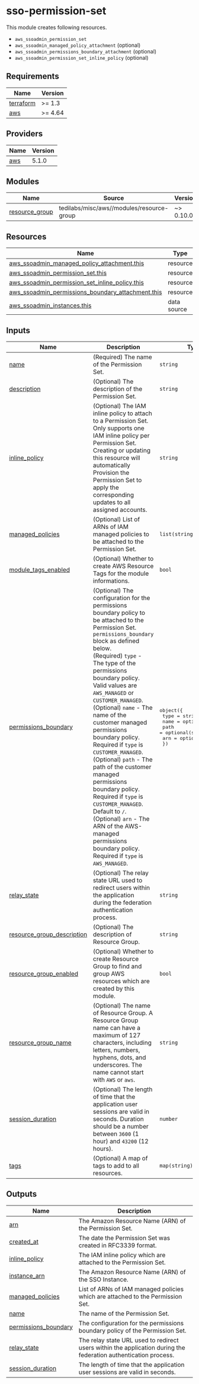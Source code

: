 # sso-permission-set

This module creates following resources.

- `aws_ssoadmin_permission_set`
- `aws_ssoadmin_managed_policy_attachment` (optional)
- `aws_ssoadmin_permissions_boundary_attachment` (optional)
- `aws_ssoadmin_permission_set_inline_policy` (optional)

<!-- BEGINNING OF PRE-COMMIT-TERRAFORM DOCS HOOK -->
## Requirements

| Name | Version |
|------|---------|
| <a name="requirement_terraform"></a> [terraform](#requirement\_terraform) | >= 1.3 |
| <a name="requirement_aws"></a> [aws](#requirement\_aws) | >= 4.64 |

## Providers

| Name | Version |
|------|---------|
| <a name="provider_aws"></a> [aws](#provider\_aws) | 5.1.0 |

## Modules

| Name | Source | Version |
|------|--------|---------|
| <a name="module_resource_group"></a> [resource\_group](#module\_resource\_group) | tedilabs/misc/aws//modules/resource-group | ~> 0.10.0 |

## Resources

| Name | Type |
|------|------|
| [aws_ssoadmin_managed_policy_attachment.this](https://registry.terraform.io/providers/hashicorp/aws/latest/docs/resources/ssoadmin_managed_policy_attachment) | resource |
| [aws_ssoadmin_permission_set.this](https://registry.terraform.io/providers/hashicorp/aws/latest/docs/resources/ssoadmin_permission_set) | resource |
| [aws_ssoadmin_permission_set_inline_policy.this](https://registry.terraform.io/providers/hashicorp/aws/latest/docs/resources/ssoadmin_permission_set_inline_policy) | resource |
| [aws_ssoadmin_permissions_boundary_attachment.this](https://registry.terraform.io/providers/hashicorp/aws/latest/docs/resources/ssoadmin_permissions_boundary_attachment) | resource |
| [aws_ssoadmin_instances.this](https://registry.terraform.io/providers/hashicorp/aws/latest/docs/data-sources/ssoadmin_instances) | data source |

## Inputs

| Name | Description | Type | Default | Required |
|------|-------------|------|---------|:--------:|
| <a name="input_name"></a> [name](#input\_name) | (Required) The name of the Permission Set. | `string` | n/a | yes |
| <a name="input_description"></a> [description](#input\_description) | (Optional) The description of the Permission Set. | `string` | `"Managed by Terraform."` | no |
| <a name="input_inline_policy"></a> [inline\_policy](#input\_inline\_policy) | (Optional) The IAM inline policy to attach to a Permission Set. Only supports one IAM inline policy per Permission Set. Creating or updating this resource will automatically Provision the Permission Set to apply the corresponding updates to all assigned accounts. | `string` | `null` | no |
| <a name="input_managed_policies"></a> [managed\_policies](#input\_managed\_policies) | (Optional) List of ARNs of IAM managed policies to be attached to the Permission Set. | `list(string)` | `[]` | no |
| <a name="input_module_tags_enabled"></a> [module\_tags\_enabled](#input\_module\_tags\_enabled) | (Optional) Whether to create AWS Resource Tags for the module informations. | `bool` | `true` | no |
| <a name="input_permissions_boundary"></a> [permissions\_boundary](#input\_permissions\_boundary) | (Optional) The configuration for the permissions boundary policy to be attached to the Permission Set. `permissions_boundary` block as defined below.<br>    (Required) `type` - The type of the permissions boundary policy. Valid values are `AWS_MANAGED` or `CUSTOMER_MANAGED`.<br>    (Optional) `name` - The name of the customer managed permissions boundary policy. Required if `type` is `CUSTOMER_MANAGED`.<br>    (Optional) `path` - The path of the customer managed permissions boundary policy. Required if `type` is `CUSTOMER_MANAGED`. Default to `/`.<br>    (Optional) `arn` - The ARN of the AWS-managed permissions boundary policy. Required if `type` is `AWS_MANAGED`. | <pre>object({<br>    type = string<br>    name = optional(string)<br>    path = optional(string, "/")<br>    arn  = optional(string)<br>  })</pre> | `null` | no |
| <a name="input_relay_state"></a> [relay\_state](#input\_relay\_state) | (Optional) The relay state URL used to redirect users within the application during the federation authentication process. | `string` | `null` | no |
| <a name="input_resource_group_description"></a> [resource\_group\_description](#input\_resource\_group\_description) | (Optional) The description of Resource Group. | `string` | `"Managed by Terraform."` | no |
| <a name="input_resource_group_enabled"></a> [resource\_group\_enabled](#input\_resource\_group\_enabled) | (Optional) Whether to create Resource Group to find and group AWS resources which are created by this module. | `bool` | `true` | no |
| <a name="input_resource_group_name"></a> [resource\_group\_name](#input\_resource\_group\_name) | (Optional) The name of Resource Group. A Resource Group name can have a maximum of 127 characters, including letters, numbers, hyphens, dots, and underscores. The name cannot start with `AWS` or `aws`. | `string` | `""` | no |
| <a name="input_session_duration"></a> [session\_duration](#input\_session\_duration) | (Optional) The length of time that the application user sessions are valid in seconds. Duration should be a number between `3600` (1 hour) and `43200` (12 hours). | `number` | `3600` | no |
| <a name="input_tags"></a> [tags](#input\_tags) | (Optional) A map of tags to add to all resources. | `map(string)` | `{}` | no |

## Outputs

| Name | Description |
|------|-------------|
| <a name="output_arn"></a> [arn](#output\_arn) | The Amazon Resource Name (ARN) of the Permission Set. |
| <a name="output_created_at"></a> [created\_at](#output\_created\_at) | The date the Permission Set was created in RFC3339 format. |
| <a name="output_inline_policy"></a> [inline\_policy](#output\_inline\_policy) | The IAM inline policy which are attached to the Permission Set. |
| <a name="output_instance_arn"></a> [instance\_arn](#output\_instance\_arn) | The Amazon Resource Name (ARN) of the SSO Instance. |
| <a name="output_managed_policies"></a> [managed\_policies](#output\_managed\_policies) | List of ARNs of IAM managed policies which are attached to the Permission Set. |
| <a name="output_name"></a> [name](#output\_name) | The name of the Permission Set. |
| <a name="output_permissions_boundary"></a> [permissions\_boundary](#output\_permissions\_boundary) | The configuration for the permissions boundary policy of the Permission Set. |
| <a name="output_relay_state"></a> [relay\_state](#output\_relay\_state) | The relay state URL used to redirect users within the application during the federation authentication process. |
| <a name="output_session_duration"></a> [session\_duration](#output\_session\_duration) | The length of time that the application user sessions are valid in seconds. |
<!-- END OF PRE-COMMIT-TERRAFORM DOCS HOOK -->
